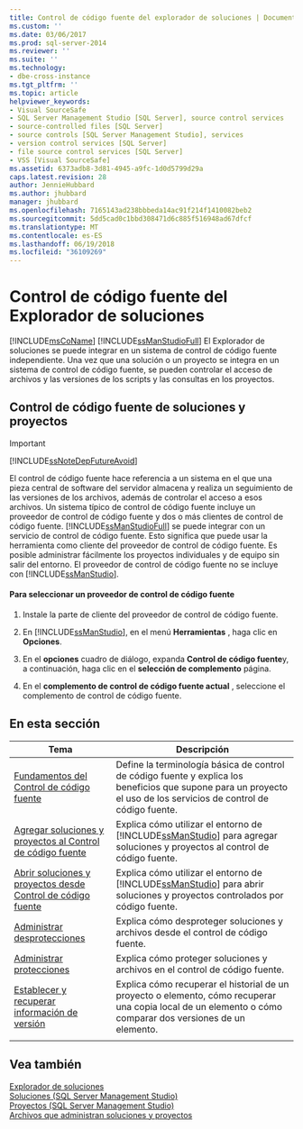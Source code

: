 ```yaml
---
title: Control de código fuente del explorador de soluciones | Documentos de Microsoft
ms.custom: ''
ms.date: 03/06/2017
ms.prod: sql-server-2014
ms.reviewer: ''
ms.suite: ''
ms.technology:
- dbe-cross-instance
ms.tgt_pltfrm: ''
ms.topic: article
helpviewer_keywords:
- Visual SourceSafe
- SQL Server Management Studio [SQL Server], source control services
- source-controlled files [SQL Server]
- source controls [SQL Server Management Studio], services
- version control services [SQL Server]
- file source control services [SQL Server]
- VSS [Visual SourceSafe]
ms.assetid: 6373adb8-3d81-4945-a9fc-1d0d5799d29a
caps.latest.revision: 28
author: JennieHubbard
ms.author: jhubbard
manager: jhubbard
ms.openlocfilehash: 7165143ad238bbbeda14ac91f214f1410082beb2
ms.sourcegitcommit: 5dd5cad0c1bbd308471d6c885f516948ad67dfcf
ms.translationtype: MT
ms.contentlocale: es-ES
ms.lasthandoff: 06/19/2018
ms.locfileid: "36109269"
---
```

# <a name="solution-explorer-source-control"></a>Control de código fuente del Explorador de soluciones
  [!INCLUDE[msCoName](../includes/msconame-md.md)] [!INCLUDE[ssManStudioFull](../includes/ssmanstudiofull-md.md)] El Explorador de soluciones se puede integrar en un sistema de control de código fuente independiente. Una vez que una solución o un proyecto se integra en un sistema de control de código fuente, se pueden controlar el acceso de archivos y las versiones de los scripts y las consultas en los proyectos.  
  
## <a name="solution-and-project-source-control"></a>Control de código fuente de soluciones y proyectos  
  
> [!IMPORTANT]  
>  [!INCLUDE[ssNoteDepFutureAvoid](../includes/ssnotedepfutureavoid-md.md)]  
  
 El control de código fuente hace referencia a un sistema en el que una pieza central de software del servidor almacena y realiza un seguimiento de las versiones de los archivos, además de controlar el acceso a esos archivos. Un sistema típico de control de código fuente incluye un proveedor de control de código fuente y dos o más clientes de control de código fuente. [!INCLUDE[ssManStudioFull](../includes/ssmanstudiofull-md.md)] se puede integrar con un servicio de control de código fuente. Esto significa que puede usar la herramienta como cliente del proveedor de control de código fuente. Es posible administrar fácilmente los proyectos individuales y de equipo sin salir del entorno. El proveedor de control de código fuente no se incluye con [!INCLUDE[ssManStudio](../includes/ssmanstudio-md.md)].  
  
#### <a name="to-select-a-source-control-provider"></a>Para seleccionar un proveedor de control de código fuente  
  
1.  Instale la parte de cliente del proveedor de control de código fuente.  
  
2.  En [!INCLUDE[ssManStudio](../includes/ssmanstudio-md.md)], en el menú **Herramientas** , haga clic en **Opciones**.  
  
3.  En el **opciones** cuadro de diálogo, expanda **Control de código fuente**y, a continuación, haga clic en el **selección de complemento** página.  
  
4.  En el **complemento de control de código fuente actual** , seleccione el complemento de control de código fuente.  
  
## <a name="in-this-section"></a>En esta sección  
  
|Tema|Descripción|  
|-----------|-----------------|  
|[Fundamentos del Control de código fuente](../../2014/database-engine/source-control-basics.md)|Define la terminología básica de control de código fuente y explica los beneficios que supone para un proyecto el uso de los servicios de control de código fuente.|  
|[Agregar soluciones y proyectos al Control de código fuente](../../2014/database-engine/add-solutions-and-projects-to-source-control.md)|Explica cómo utilizar el entorno de [!INCLUDE[ssManStudio](../includes/ssmanstudio-md.md)] para agregar soluciones y proyectos al control de código fuente.|  
|[Abrir soluciones y proyectos desde Control de código fuente](../../2014/database-engine/open-solutions-and-projects-from-source-control.md)|Explica cómo utilizar el entorno de [!INCLUDE[ssManStudio](../includes/ssmanstudio-md.md)] para abrir soluciones y proyectos controlados por código fuente.|  
|[Administrar desprotecciones](../../2014/database-engine/manage-checkouts.md)|Explica cómo desproteger soluciones y archivos desde el control de código fuente.|  
|[Administrar protecciones](../../2014/database-engine/manage-checkins.md)|Explica cómo proteger soluciones y archivos en el control de código fuente.|  
|[Establecer y recuperar información de versión](../../2014/database-engine/set-and-retrieve-version-information.md)|Explica cómo recuperar el historial de un proyecto o elemento, cómo recuperar una copia local de un elemento o cómo comparar dos versiones de un elemento.|  
|||  
  
## <a name="see-also"></a>Vea también  
 [Explorador de soluciones](../ssms/solution/solution-explorer.md)   
 [Soluciones &#40;SQL Server Management Studio&#41;](../ssms/sql-server-management-studio-ssms.md)   
 [Proyectos &#40;SQL Server Management Studio&#41;](../ssms/solution/projects-sql-server-management-studio.md)   
 [Archivos que administran soluciones y proyectos](../ssms/solution/files-that-manage-solutions-and-projects.md)  
  
  